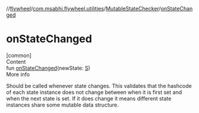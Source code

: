 //[flywheel](../../../index.md)/[com.msabhi.flywheel.utilities](../index.md)/[MutableStateChecker](index.md)/[onStateChanged](on-state-changed.md)



# onStateChanged  
[common]  
Content  
fun [onStateChanged](on-state-changed.md)(newState: [S](index.md))  
More info  


Should be called whenever state changes. This validates that the hashcode of each state instance does not change between when it is first set and when the next state is set. If it does change it means different state instances share some mutable data structure.

  



